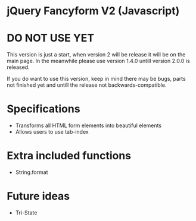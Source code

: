# jQuery Fancyform V2 (Javascript)

# DO NOT USE YET

This version is just a start, when version 2 will be release it will be on the main page. In the meanwhile please use version 1.4.0 untill version 2.0.0 is released.

If you do want to use this version, keep in mind there may be bugs, parts not finished yet and untill the release not backwards-compatible.

# Specifications

* Transforms all HTML form elements into beautiful elements<br />
* Allows users to use tab-index<br />

# Extra included functions

* String.format

# Future ideas

* Tri-State